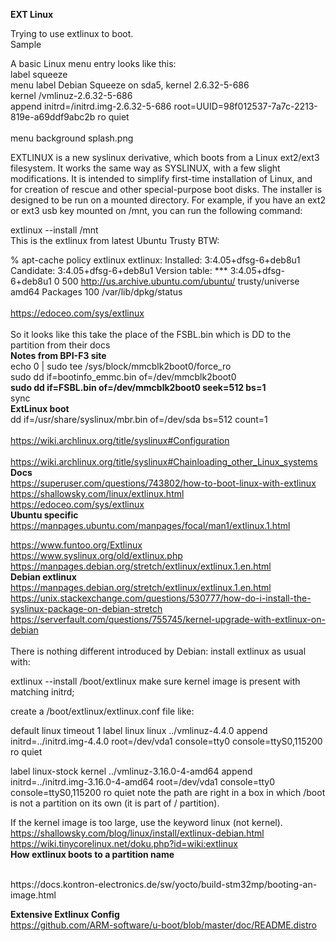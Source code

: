 **EXT Linux**
<br>

Trying to use extlinux to boot.<br>
Sample<br>

A basic Linux menu entry looks like this:<br>
label squeeze<br>
menu label Debian Squeeze on sda5, kernel 2.6.32-5-686<br>
kernel /vmlinuz-2.6.32-5-686<br>
append initrd=/initrd.img-2.6.32-5-686 root=UUID=98f012537-7a7c-2213-819e-a69ddf9abc2b ro quiet<br>
<br>
menu background splash.png
<br>

EXTLINUX is a new syslinux derivative, which boots from a Linux ext2/ext3 filesystem. It works the same way as SYSLINUX, with a few slight modifications. It is intended to simplify first-time installation of Linux, and for creation of rescue and other special-purpose boot disks.
The installer is designed to be run on a mounted directory. For example, if you have an ext2 or ext3 usb key mounted on /mnt, you can run the following command:

extlinux --install /mnt
<br>
This is the extlinux from latest Ubuntu Trusty BTW:

% apt-cache policy extlinux
extlinux:
Installed: 3:4.05+dfsg-6+deb8u1
Candidate: 3:4.05+dfsg-6+deb8u1
Version table:
*** 3:4.05+dfsg-6+deb8u1 0
500 http://us.archive.ubuntu.com/ubuntu/ trusty/universe amd64 Packages
100 /var/lib/dpkg/status
<br>
<br>
https://edoceo.com/sys/extlinux
<br>
<br>
So it looks like this take the place of the FSBL.bin which is DD to the partition from their docs
<br>
**Notes from BPI-F3 site**
<br>
echo 0 | sudo tee /sys/block/mmcblk2boot0/force_ro<br>
sudo dd if=bootinfo_emmc.bin of=/dev/mmcblk2boot0<br>
**sudo dd if=FSBL.bin of=/dev/mmcblk2boot0 seek=512 bs=1**
<br>
sync
<br>
**ExtLinux boot**
<br>
dd if=/usr/share/syslinux/mbr.bin of=/dev/sda bs=512 count=1
<br>
<br>
https://wiki.archlinux.org/title/syslinux#Configuration
<br>
<br>
https://wiki.archlinux.org/title/syslinux#Chainloading_other_Linux_systems
**Docs**
<br>
https://superuser.com/questions/743802/how-to-boot-linux-with-extlinux
<br>
https://shallowsky.com/linux/extlinux.html
<br>
https://edoceo.com/sys/extlinux
<br>
**Ubuntu specific**
<br>
https://manpages.ubuntu.com/manpages/focal/man1/extlinux.1.html
<br>

https://www.funtoo.org/Extlinux
<br>
https://www.syslinux.org/old/extlinux.php
<br>
https://manpages.debian.org/stretch/extlinux/extlinux.1.en.html
<br>
**Debian extlinux**
<br>
https://manpages.debian.org/stretch/extlinux/extlinux.1.en.html
<br>
https://unix.stackexchange.com/questions/530777/how-do-i-install-the-syslinux-package-on-debian-stretch
<br>
https://serverfault.com/questions/755745/kernel-upgrade-with-extlinux-on-debian
<br>
<br>
There is nothing different introduced by Debian: install extlinux as usual with:

extlinux --install /boot/extlinux
make sure kernel image is present with matching initrd;

create a /boot/extlinux/extlinux.conf file like:

default linux
timeout 1
label linux
linux ../vmlinuz-4.4.0
append initrd=../initrd.img-4.4.0 root=/dev/vda1 console=tty0 console=ttyS0,115200 ro quiet

label linux-stock
kernel ../vmlinuz-3.16.0-4-amd64
append initrd=../initrd.img-3.16.0-4-amd64 root=/dev/vda1 console=tty0 console=ttyS0,115200 ro quiet
note the path are right in a box in which /boot is not a partition on its own (it is part of / partition).

If the kernel image is too large, use the keyword linux (not kernel).
<br>
https://shallowsky.com/blog/linux/install/extlinux-debian.html
<br>
https://wiki.tinycorelinux.net/doku.php?id=wiki:extlinux
<br>
**How extlinux boots to a partition name**

<br>
https://docs.kontron-electronics.de/sw/yocto/build-stm32mp/booting-an-image.html
<br>

**Extensive Extlinux Config**
<br>
https://github.com/ARM-software/u-boot/blob/master/doc/README.distro
<br>



